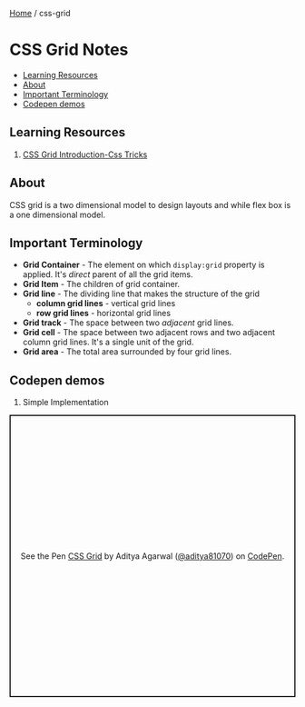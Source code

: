[Home](./index.md) / css-grid

# CSS Grid Notes

  - [Learning Resources](#learning-resources)
  - [About](#about)
  - [Important Terminology](#important-terminology)
  - [Codepen demos](#codepen-demos)
## Learning Resources
1. [CSS Grid Introduction-Css Tricks](https://css-tricks.com/snippets/css/complete-guide-grid/#grid-introduction)

## About
CSS grid is a two dimensional model to design layouts and while flex box is a one dimensional model.

## Important Terminology
- **Grid Container** - The element on which `display:grid` property is applied. It's *direct* parent of all the grid items.
- **Grid Item** - The children of grid container.
- **Grid line** - The dividing line that makes the structure of the grid
  + **column grid lines** - vertical grid lines
  + **row grid lines** - horizontal grid lines
- **Grid track** - The space between two *adjacent* grid lines.
- **Grid cell** - The space between two adjacent rows and two adjacent column grid lines. It's a single unit of the grid.
- **Grid area** - The total area surrounded by four grid lines.

## Codepen demos
1. Simple Implementation
  <p class="codepen" data-height="497" data-theme-id="dark" data-default-tab="css,result" data-user="aditya81070" data-slug-hash="ZEzvWmo" data-preview="true" style="height: 497px; box-sizing: border-box; display: flex; align-items: center; justify-content: center; border: 2px solid; margin: 1em 0; padding: 1em;" data-pen-title="CSS Grid">
    <span>See the Pen <a href="https://codepen.io/aditya81070/pen/ZEzvWmo/">
    CSS Grid</a> by Aditya Agarwal (<a href="https://codepen.io/aditya81070">@aditya81070</a>)
    on <a href="https://codepen.io">CodePen</a>.</span>
  </p>
  <script async src="https://static.codepen.io/assets/embed/ei.js"></script>